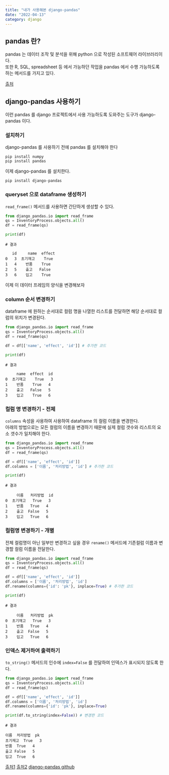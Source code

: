 ```yaml
---
title: "내가 사용해본 django-pandas"
date: "2022-04-13"
category: django
---
```


## pandas 란?
pandas 는 데이터 조작 및 분석을 위해 python 으로 작성된 소프트웨어 라이브러리이다.  
또한 R, SQL, spreadsheet 등 에서 가능하던 작업을 pandas 에서 수행 가능하도록 하는 메서드를 가지고 있다.

[출처](https://pandas.pydata.org/docs/getting_started/comparison/index.html)

## django-pandas 사용하기
이런 pandas 를 django 프로젝트에서 사용 가능하도록 도와주는 도구가 django-pandas 이다.  

### 설치하기
django-pandas 를 사용하기 전에 pandas 를 설치해야 한다
```shell
pip install numpy
pip install pandas
```
이제 django-pandas 를 설치한다.
```shell
pip install django-pandas
```

### queryset 으로 dataframe 생성하기
`read_frame()` 메서드를 사용하면 간단하게 생성할 수 있다.
```python
from django_pandas.io import read_frame
qs = InventoryProcess.objects.all()
df = read_frame(qs)

print(df)
```

```shell
# 결과 

   id     name  effect
0   3  초기재고    True
1   4    반품    True
2   5    출고   False
3   6    입고    True
```

이제 이 데이터 프레임의 양식을 변경해보자

### column 순서 변경하기
dataframe 에 원하는 순서대로 컬럼 명을 나열한 리스트를 전달하면 해당 순서대로 컬럼의 위치가 변경된다. 
```python
from django_pandas.io import read_frame
qs = InventoryProcess.objects.all()
df = read_frame(qs)

df = df[['name', 'effect', 'id']] # 추가한 코드

print(df)
```
```shell
# 결과 

     name  effect  id
0  초기재고    True   3
1    반품    True   4
2    출고   False   5
3    입고    True   6
```

### 컬럼 명 변경하기 - 전체
`columns` 속성을 사용하여 사용하여 dataframe 의 컬럼 이름을 변경한다.  
아래의 방법으로는 모든 컬럼의 이름을 변경하기 때문에 실제 컬럼 갯수와 리스트의 요소 갯수가 일치해야 한다.
```python
from django_pandas.io import read_frame
qs = InventoryProcess.objects.all()
df = read_frame(qs)

df = df[['name', 'effect', 'id']]
df.columns = ['이름', '처리방법', 'id'] # 추가한 코드

print(df)
```

```shell
# 결과 

     이름   처리방법  id
0  초기재고   True   3
1    반품   True   4
2    출고  False   5
3    입고   True   6
```

### 컬럼명 변경하기 - 개별
전체 컬럼명이 아닌 일부만 변경하고 싶을 경우 `rename()` 메서드에 기존컬럼 이름과 변경할 컬럼 이름을 전달한다.
```python
from django_pandas.io import read_frame
qs = InventoryProcess.objects.all()
df = read_frame(qs)

df = df[['name', 'effect', 'id']]
df.columns = ['이름', '처리방법', 'id']
df.rename(columns={'id': 'pk'}, inplace=True) # 추가한 코드

print(df)
```

```shell
# 결과 

     이름   처리방법  pk
0  초기재고   True   3
1    반품   True   4
2    출고  False   5
3    입고   True   6
```

### 인덱스 제거하여 출력하기
`to_string()` 메서드의 인수에 `index=False` 를 전달하여 인덱스가 표시되지 않도록 한다. 
```python
from django_pandas.io import read_frame
qs = InventoryProcess.objects.all()
df = read_frame(qs)

df = df[['name', 'effect', 'id']]
df.columns = ['이름', '처리방법', 'id']
df.rename(columns={'id': 'pk'}, inplace=True) 

print(df.to_string(index=False)) # 변경한 코드
```

```shell
# 결과 

이름  처리방법  pk
초기재고  True   3
반품  True   4
출고 False   5
입고  True   6
```

[출처1](https://seong6496.tistory.com/133)
[출처2](https://hogni.tistory.com/51)
[django-pandas github](https://github.com/chrisdev/django-pandas)
